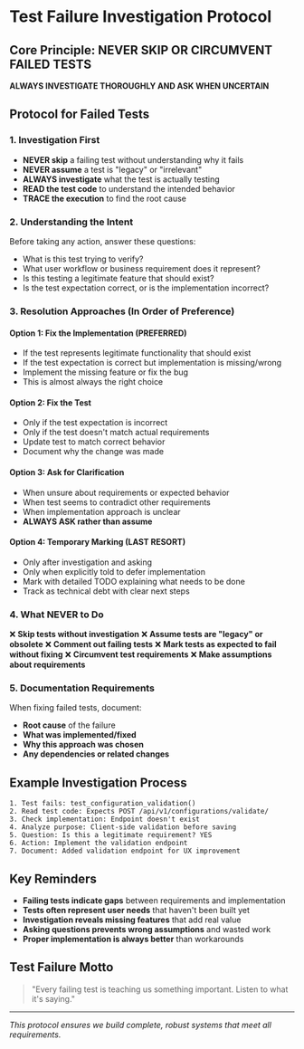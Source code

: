 # Test Failure Investigation Protocol

## Core Principle: NEVER SKIP OR CIRCUMVENT FAILED TESTS

**ALWAYS INVESTIGATE THOROUGHLY AND ASK WHEN UNCERTAIN**

## Protocol for Failed Tests

### 1. **Investigation First**
- **NEVER skip** a failing test without understanding why it fails
- **NEVER assume** a test is "legacy" or "irrelevant" 
- **ALWAYS investigate** what the test is actually testing
- **READ the test code** to understand the intended behavior
- **TRACE the execution** to find the root cause

### 2. **Understanding the Intent**
Before taking any action, answer these questions:
- What is this test trying to verify?
- What user workflow or business requirement does it represent?
- Is this testing a legitimate feature that should exist?
- Is the test expectation correct, or is the implementation incorrect?

### 3. **Resolution Approaches (In Order of Preference)**

#### **Option 1: Fix the Implementation (PREFERRED)**
- If the test represents legitimate functionality that should exist
- If the test expectation is correct but implementation is missing/wrong
- Implement the missing feature or fix the bug
- This is almost always the right choice

#### **Option 2: Fix the Test**
- Only if the test expectation is incorrect
- Only if the test doesn't match actual requirements
- Update test to match correct behavior
- Document why the change was made

#### **Option 3: Ask for Clarification**
- When unsure about requirements or expected behavior
- When test seems to contradict other requirements
- When implementation approach is unclear
- **ALWAYS ASK rather than assume**

#### **Option 4: Temporary Marking (LAST RESORT)**
- Only after investigation and asking
- Only when explicitly told to defer implementation
- Mark with detailed TODO explaining what needs to be done
- Track as technical debt with clear next steps

### 4. **What NEVER to Do**

❌ **Skip tests without investigation**
❌ **Assume tests are "legacy" or obsolete**
❌ **Comment out failing tests**
❌ **Mark tests as expected to fail without fixing**
❌ **Circumvent test requirements**
❌ **Make assumptions about requirements**

### 5. **Documentation Requirements**

When fixing failed tests, document:
- **Root cause** of the failure
- **What was implemented/fixed**
- **Why this approach was chosen**
- **Any dependencies or related changes**

## Example Investigation Process

```
1. Test fails: test_configuration_validation()
2. Read test code: Expects POST /api/v1/configurations/validate/
3. Check implementation: Endpoint doesn't exist
4. Analyze purpose: Client-side validation before saving
5. Question: Is this a legitimate requirement? YES
6. Action: Implement the validation endpoint
7. Document: Added validation endpoint for UX improvement
```

## Key Reminders

- **Failing tests indicate gaps** between requirements and implementation
- **Tests often represent user needs** that haven't been built yet
- **Investigation reveals missing features** that add real value
- **Asking questions prevents wrong assumptions** and wasted work
- **Proper implementation is always better** than workarounds

## Test Failure Motto

> "Every failing test is teaching us something important. Listen to what it's saying."

---

*This protocol ensures we build complete, robust systems that meet all requirements.*